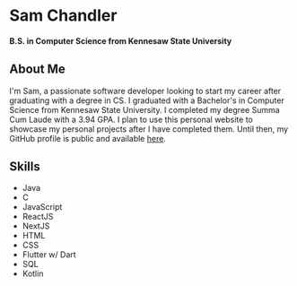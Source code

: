 # Sam Chandler
#### B.S. in Computer Science from Kennesaw State University

## About Me
I'm Sam, a passionate software developer looking to start my career after graduating with a degree in CS.
I graduated with a Bachelor's in Computer Science from Kennesaw State University. I completed my degree Summa Cum Laude with a 3.94 GPA.
I plan to use this personal website to showcase my personal projects after I have completed them. Until then, my GitHub profile is public and available [here](https://github.com/scchandler).

## Skills
- Java
- C
- JavaScript
- ReactJS
- NextJS
- HTML
- CSS
- Flutter w/ Dart
- SQL
- Kotlin
